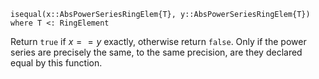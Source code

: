 ```
isequal(x::AbsPowerSeriesRingElem{T}, y::AbsPowerSeriesRingElem{T}) where T <: RingElement
```

Return `true` if $x == y$ exactly, otherwise return `false`. Only if the power series are precisely the same, to the same precision, are they declared equal by this function.
